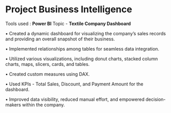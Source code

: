# Project Business Intelligence 
Tools used : **Power BI**
Topic - **Textile Company Dashboard**

• Created a dynamic dashboard for visualizing the company’s sales records and providing an overall snapshot of
their business.

• Implemented relationships among tables for seamless data integration.

• Utilized various visualizations, including donut charts, stacked column charts, maps, slicers, cards, and tables.

• Created custom measures using DAX.

• Used KPIs - Total Sales, Discount, and Payment Amount for the dashboard.

• Improved data visibility, reduced manual effort, and empowered decision-makers within the company.
